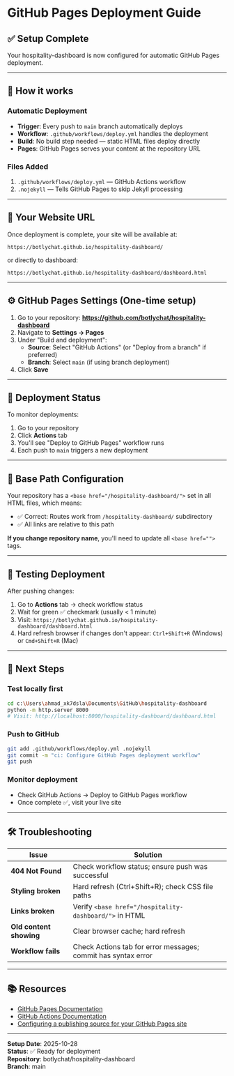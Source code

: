 # GitHub Pages Deployment Guide

## ✅ Setup Complete

Your hospitality-dashboard is now configured for automatic GitHub Pages deployment.

---

## 🚀 How it works

### Automatic Deployment
- **Trigger**: Every push to `main` branch automatically deploys
- **Workflow**: `.github/workflows/deploy.yml` handles the deployment
- **Build**: No build step needed — static HTML files deploy directly
- **Pages**: GitHub Pages serves your content at the repository URL

### Files Added
1. `.github/workflows/deploy.yml` — GitHub Actions workflow
2. `.nojekyll` — Tells GitHub Pages to skip Jekyll processing

---

## 📍 Your Website URL

Once deployment is complete, your site will be available at:

```
https://botlychat.github.io/hospitality-dashboard/
```

or directly to dashboard:

```
https://botlychat.github.io/hospitality-dashboard/dashboard.html
```

---

## ⚙️ GitHub Pages Settings (One-time setup)

1. Go to your repository: **https://github.com/botlychat/hospitality-dashboard**
2. Navigate to **Settings → Pages**
3. Under "Build and deployment":
   - **Source**: Select "GitHub Actions" (or "Deploy from a branch" if preferred)
   - **Branch**: Select `main` (if using branch deployment)
4. Click **Save**

---

## 🔄 Deployment Status

To monitor deployments:

1. Go to your repository
2. Click **Actions** tab
3. You'll see "Deploy to GitHub Pages" workflow runs
4. Each push to `main` triggers a new deployment

---

## 📝 Base Path Configuration

Your repository has a `<base href="/hospitality-dashboard/">` set in all HTML files, which means:
- ✅ Correct: Routes work from `/hospitality-dashboard/` subdirectory
- ✅ All links are relative to this path

**If you change repository name**, you'll need to update all `<base href="">` tags.

---

## 🧪 Testing Deployment

After pushing changes:

1. Go to **Actions** tab → check workflow status
2. Wait for green ✅ checkmark (usually < 1 minute)
3. Visit: `https://botlychat.github.io/hospitality-dashboard/dashboard.html`
4. Hard refresh browser if changes don't appear: `Ctrl+Shift+R` (Windows) or `Cmd+Shift+R` (Mac)

---

## 🔗 Next Steps

### Test locally first
```bash
cd c:\Users\ahmad_xk7dsla\Documents\GitHub\hospitality-dashboard
python -m http.server 8000
# Visit: http://localhost:8000/hospitality-dashboard/dashboard.html
```

### Push to GitHub
```bash
git add .github/workflows/deploy.yml .nojekyll
git commit -m "ci: Configure GitHub Pages deployment workflow"
git push
```

### Monitor deployment
- Check GitHub Actions → Deploy to GitHub Pages workflow
- Once complete ✅, visit your live site

---

## 🛠 Troubleshooting

| Issue | Solution |
|-------|----------|
| **404 Not Found** | Check workflow status; ensure push was successful |
| **Styling broken** | Hard refresh (Ctrl+Shift+R); check CSS file paths |
| **Links broken** | Verify `<base href="/hospitality-dashboard/">` in HTML |
| **Old content showing** | Clear browser cache; hard refresh |
| **Workflow fails** | Check Actions tab for error messages; commit has syntax error |

---

## 📚 Resources

- [GitHub Pages Documentation](https://docs.github.com/en/pages)
- [GitHub Actions Documentation](https://docs.github.com/en/actions)
- [Configuring a publishing source for your GitHub Pages site](https://docs.github.com/en/pages/getting-started-with-github-pages/configuring-a-publishing-source-for-your-github-pages-site)

---

**Setup Date**: 2025-10-28  
**Status**: ✅ Ready for deployment  
**Repository**: botlychat/hospitality-dashboard  
**Branch**: main

